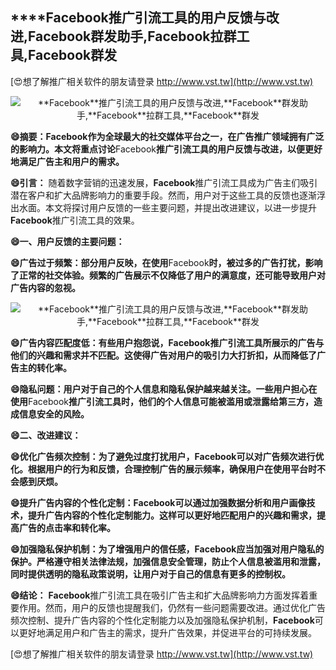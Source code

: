 ## ****Facebook**推广引流工具的用户反馈与改进,**Facebook**群发助手,**Facebook**拉群工具,**Facebook**群发**

[😍想了解推广相关软件的朋友请登录 http://www.vst.tw](http://www.vst.tw)

 <center><img src="https://vst.tw/MP4/tuiguang/png/1.png" alt="**Facebook**推广引流工具的用户反馈与改进,**Facebook**群发助手,**Facebook**拉群工具,**Facebook**群发"></center>

**😄摘要：**Facebook**作为全球最大的社交媒体平台之一，在广告推广领域拥有广泛的影响力。本文将重点讨论**Facebook**推广引流工具的用户反馈与改进，以便更好地满足广告主和用户的需求。**

**😄引言：**
随着数字营销的迅速发展，**Facebook**推广引流工具成为广告主们吸引潜在客户和扩大品牌影响力的重要手段。然而，用户对于这些工具的反馈也逐渐浮出水面。本文将探讨用户反馈的一些主要问题，并提出改进建议，以进一步提升**Facebook**推广引流工具的效果。

**😄一、用户反馈的主要问题：**

**😄广告过于频繁：部分用户反映，在使用**Facebook**时，被过多的广告打扰，影响了正常的社交体验。频繁的广告展示不仅降低了用户的满意度，还可能导致用户对广告内容的忽视。**

 <center><img src="https://vst.tw/MP4/tuiguang/png/4.png" alt="**Facebook**推广引流工具的用户反馈与改进,**Facebook**群发助手,**Facebook**拉群工具,**Facebook**群发"></center>

**😄广告内容匹配度低：有些用户抱怨说，**Facebook**推广引流工具所展示的广告与他们的兴趣和需求并不匹配。这使得广告对用户的吸引力大打折扣，从而降低了广告主的转化率。**

**😄隐私问题：用户对于自己的个人信息和隐私保护越来越关注。一些用户担心在使用**Facebook**推广引流工具时，他们的个人信息可能被滥用或泄露给第三方，造成信息安全的风险。**

**😄二、改进建议：**

**😄优化广告频次控制：为了避免过度打扰用户，**Facebook**可以对广告频次进行优化。根据用户的行为和反馈，合理控制广告的展示频率，确保用户在使用平台时不会感到厌烦。**

**😄提升广告内容的个性化定制：**Facebook**可以通过加强数据分析和用户画像技术，提升广告内容的个性化定制能力。这样可以更好地匹配用户的兴趣和需求，提高广告的点击率和转化率。**

**😄加强隐私保护机制：为了增强用户的信任感，**Facebook**应当加强对用户隐私的保护。严格遵守相关法律法规，加强信息安全管理，防止个人信息被滥用和泄露，同时提供透明的隐私政策说明，让用户对于自己的信息有更多的控制权。**

**😄结论：**
**Facebook**推广引流工具在吸引广告主和扩大品牌影响力方面发挥着重要作用。然而，用户的反馈也提醒我们，仍然有一些问题需要改进。通过优化广告频次控制、提升广告内容的个性化定制能力以及加强隐私保护机制，**Facebook**可以更好地满足用户和广告主的需求，提升广告效果，并促进平台的可持续发展。

[😍想了解推广相关软件的朋友请登录 http://www.vst.tw](http://www.vst.tw)



